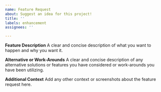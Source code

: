 ```yaml
---
name: Feature Request
about: Suggest an idea for this project!
title: ''
labels: enhancement
assignees: ''

---
```


**Feature Description**
A clear and concise description of what you want to happen and why you want it.

**Alternative or Work-Arounds**
A clear and concise description of any alternative solutions or features you have considered or work-arounds you have been utilizing.

**Additional Context**
Add any other context or screenshots about the feature request here.
